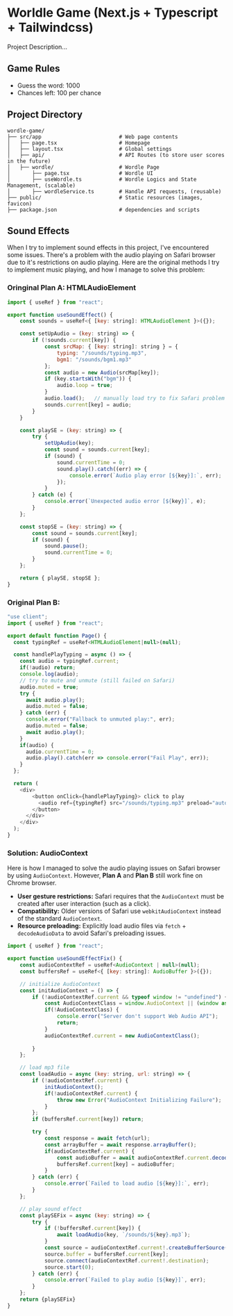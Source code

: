 # Worldle Game (Next.js + Typescript + Tailwindcss)
Project Description...

## Game Rules
- Guess the word: 1000
- Chances left: 100 per chance

## Project Directory
```t
wordle-game/
├── src/app                         # Web page contents
│   ├── page.tsx                    # Homepage
│   ├── layout.tsx                  # Global settings
│   ├── api/                        # API Routes (to store user scores in the future)
│   ├── wordle/                     # Wordle Page
│       ├── page.tsx                # Wordle UI
│       ├── useWordle.ts            # Wordle Logics and State Management, (scalable)
│       ├── wordleService.ts        # Handle API requests, (reusable)
├── public/                         # Static resources (images, favicon)
├── package.json                    # dependencies and scripts
```

## Sound Effects
When I try to implement sound effects in this project, I've encountered some issues. There's a problem with the audio playing on Safari browser due to it's restrictions on audio playing. Here are the original methods I try to implement music playing, and how I manage to solve this problem:

### Oringinal Plan A: HTMLAudioElement
``` javascript
import { useRef } from "react";

export function useSoundEffect() {
    const sounds = useRef<{ [key: string]: HTMLAudioElement }>({});

    const setUpAudio = (key: string) => {
        if (!sounds.current[key]) {
            const srcMap: { [key: string]: string } = {
                typing: "/sounds/typing.mp3",
                bgm1: "/sounds/bgm1.mp3"
            };
            const audio = new Audio(srcMap[key]);
            if (key.startsWith("bgm")) {
                audio.loop = true;
            }
            audio.load();   // manually load try to fix Safari problem
            sounds.current[key] = audio;
        }
    }

    const playSE = (key: string) => {
        try {
            setUpAudio(key);
            const sound = sounds.current[key];
            if (sound) {
                sound.currentTime = 0;
                sound.play().catch((err) => {
                    console.error(`Audio play error [${key}]:`, err);
                });
            }
        } catch (e) {
            console.error(`Unexpected audio error [${key}]`, e);
        }
    };

    const stopSE = (key: string) => {
        const sound = sounds.current[key];
        if (sound) {
            sound.pause();
            sound.currentTime = 0;
        }
    };

    return { playSE, stopSE };
}
```

### Original Plan B: <audio>
```javascript
"use client";
import { useRef } from "react";

export default function Page() {
  const typingRef = useRef<HTMLAudioElement|null>(null);

  const handlePlayTyping = async () => {
    const audio = typingRef.current;
    if(!audio) return;
    console.log(audio);
    // try to mute and unmute (still failed on Safari)
    audio.muted = true;
    try {
      await audio.play();
      audio.muted = false;
    } catch (err) {
      console.error("Fallback to unmuted play:", err);
      audio.muted = false;
      await audio.play();
    }
    if(audio) {
      audio.currentTime = 0;
      audio.play().catch(err => console.error("Fail Play", err));
    }
  };

  return (
    <div>
        <button onClick={handlePlayTyping}> click to play
          <audio ref={typingRef} src="/sounds/typing.mp3" preload="auto" />
        </button>
      </div>
    </div>
  );
}
```

### Solution: AudioContext
Here is how I managed to solve the audio playing issues on Safari browser by using `AudioContext`. However, **Plan A** and **Plan B** still work fine on Chrome browser.

- **User gesture restrictions:** Safari requires that the `AudioContext` must be created after user interaction (such as a click).
- **Compatibility:** Older versions of Safari use `webkitAudioContext` instead of the standard `AudioContext`.
- **Resource preloading:** Explicitly load audio files via `fetch` + `decodeAudioData` to avoid Safari's preloading issues.

```javascript
import { useRef } from "react";

export function useSoundEffectFix() {
    const audioContextRef = useRef<AudioContext | null>(null);
    const buffersRef = useRef<{ [key: string]: AudioBuffer }>({});

    // initialize AudioContext
    const initAudioContext = () => {
        if (!audioContextRef.current && typeof window != "undefined") {
            const AudioContextClass = window.AudioContext || (window as any).webkitAudioContext;
            if(!AudioContextClass) {
                console.error("Server don't support Web Audio API");
                return;
            }
            audioContextRef.current = new AudioContextClass();
            
        }
    };

    // load mp3 file
    const loadAudio = async (key: string, url: string) => {
        if (!audioContextRef.current) {
            initAudioContext();
            if(!audioContextRef.current) {
                throw new Error("AudioContext Initializing Failure");
            }
        };
        if (buffersRef.current[key]) return;

        try {
            const response = await fetch(url);
            const arrayBuffer = await response.arrayBuffer();
            if(audioContextRef.current) {
                const audioBuffer = await audioContextRef.current.decodeAudioData(arrayBuffer);
                buffersRef.current[key] = audioBuffer;
            }
        } catch (err) {
            console.error(`Failed to load audio [${key}]:`, err);
        }
    };

    // play sound effect
    const playSEFix = async (key: string) => {
        try {
            if (!buffersRef.current[key]) {
                await loadAudio(key, `/sounds/${key}.mp3`);
            }
            const source = audioContextRef.current!.createBufferSource();
            source.buffer = buffersRef.current[key];
            source.connect(audioContextRef.current!.destination);
            source.start(0);
        } catch (err) {
            console.error(`Failed to play audio [${key}]`, err);
        }
    };
    return {playSEFix}
}
```